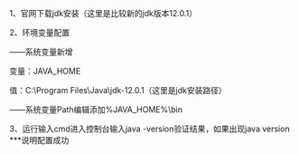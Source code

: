 1、官网下载jdk安装（这里是比较新的jdk版本12.0.1）

2、环境变量配置

——系统变量新增

变量：JAVA_HOME

值：C:\Program Files\Java\jdk-12.0.1（这里是jdk安装路径）

——系统变量Path编辑添加%JAVA_HOME%\bin

3、运行输入cmd进入控制台输入java -version验证结果，如果出现java version ***说明配置成功